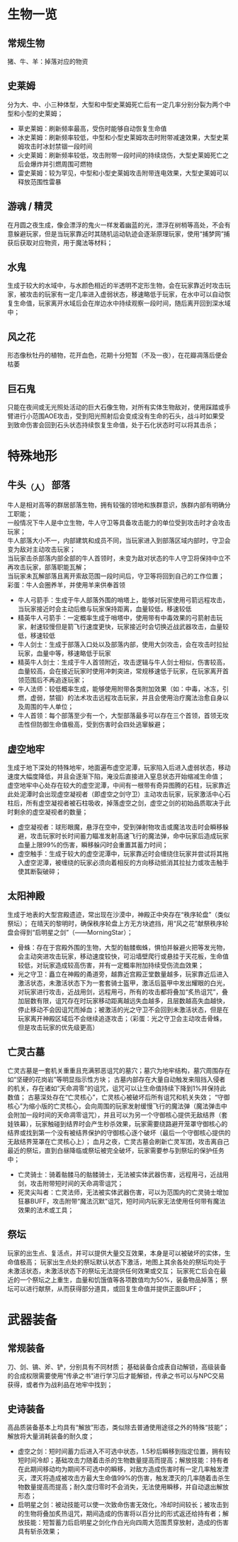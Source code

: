 # 生物一览

## 常规生物
猪、牛、羊：掉落对应的物资

## 史莱姆
分为大、中、小三种体型，大型和中型史莱姆死亡后有一定几率分别分裂为两个中型和小型的史莱姆；  
+ 草史莱姆：刷新频率最高，受伤时能够自动恢复生命值
+ 冰史莱姆：刷新频率较低，中型和小型史莱姆攻击时附带减速效果，大型史莱姆攻击时冰封禁锢一段时间
+ 火史莱姆：刷新频率较低，攻击附带一段时间的持续烧伤，大型史莱姆死亡之后会爆炸并引燃周围可燃物
+ 雷史莱姆：较为罕见，中型和小型史莱姆攻击附带连电效果，大型史莱姆可以释放范围性雷暴

## 游魂 / 精灵
在月圆之夜生成，像会漂浮的鬼火一样发着幽蓝的光，漂浮在树梢等高处，不会有意躲避玩家，但是当玩家靠近时其随机运动轨迹会逐渐原理玩家，使用“捕梦网”捕获后获取对应物资，用于魔法等材料；  

## 水鬼
生成于较大的水域中，与水颜色相近的半透明不定形生物，会在玩家靠近时攻击玩家，被攻击的玩家有一定几率进入虚弱状态，移速略低于玩家，在水中可以自动恢复生命值，玩家离开水域后会在岸边水中持续观察一段时间，随后离开回到深水域中；

## 风之花
形态像秋牡丹的植物，花开血色，花期十分短暂（不及一夜），在花瓣凋落后便会枯萎

## 巨石鬼
只能在夜间或无光照处活动的巨大石像生物，对所有实体生物敌对，使用踩踏或手臂进行小范围AOE攻击，受到阳光照射后会变成没有生命的石头，战斗时如果受到致命伤害会回到石头状态持续恢复生命值，处于石化状态时可以将其击杀；

# 特殊地形

## 牛头<sub>（人）</sub> 部落
牛人是相对高等的群居部落生物，拥有较强的领地和族群意识，族群内部有明确分工职能；  
一般情况下牛人是中立生物，牛人守卫等具备攻击能力的单位受到攻击时才会攻击玩家；  
牛人部落大小不一，内部建筑和成员不同，当玩家进入到部落区域内部时，守卫会变为敌对主动攻击玩家；  
当玩家击杀部落内部全部的牛人首领时，未变为敌对状态的牛人守卫将保持中立不再攻击玩家，部落职能瓦解；  
当玩家未瓦解部落且离开索敌范围一段时间后，守卫等将回到自己的工作位置；  
彩蛋：牛人会圈养羊，并使用羊来供奉首领
+ 牛人弓箭手：生成于牛人部落外围的哨塔上，能够对玩家使用弓箭远程攻击，当玩家接近时会主动后撤与玩家保持距离，血量较低，移速较低
+ 精英牛人弓箭手：一定概率生成于哨塔中，使用带有中毒效果的弓箭射击玩家，射速较慢但是箭飞行速度更快，玩家接近时会切换近战武器攻击，血量较低，移速较低
+ 牛人剑士：生成于部落入口处以及部落内部，使用大剑攻击，会在攻击时拉扯玩家，血量中等，移速略低于玩家
+ 精英牛人剑士：生成于牛人首领附近，攻击逻辑与牛人剑士相似，伤害较高，血量较高，会在接近玩家时使用冲刺突进，常规移速低于玩家，在玩家离开首领范围后不再追逐玩家；  
+ 牛人法师：较低概率生成，能够使用附带各类附加效果（如：中毒，冰冻，引燃，虚弱，禁锢）的法术攻击远程攻击玩家，并且会使用治疗魔法治愈自身以及周围的牛人单位；  
+ 牛人首领：每个部落至少有一个，大型部落最多可以存在三个首领，首领无攻击性但防御生命值极高，受到伤害时会四处逃窜躲避；


## 虚空地牢

生成于地下深处的特殊地牢，地面遍布虚空泥潭，玩家陷入后进入虚弱状态，移动速度大幅度降低，并且会逐渐下陷，淹没后直接进入窒息状态开始缩减生命值；
虚空地牢中心处存在较大的虚空泥潭，中间有一根带有奇异图腾的石柱，玩家靠近此处泥潭时会出现虚空凝视者（即虚空之剑守卫）主动攻击玩家，玩家激活中心石柱后，所有虚空凝视者被石柱吸收，掉落虚空之剑，虚空之剑的初始品质取决于此时剩余的虚空凝视者的数量；
+ 虚空凝视者：球形眼魔，悬浮在空中，受到弹射物攻击或魔法攻击时会瞬移躲避，攻击玩家时长时间蓄力瞄准发射高速飞行的魔法弹，命中玩家后造成玩家血量上限99%的伤害，瞬移躲闪时会重置其蓄力时间；
+ 虚空触手：生成于较大的虚空泥潭中，玩家靠近时会缠绕住玩家并尝试将其拖入虚空泥潭，被缠绕的玩家必须向着相反的方向移动抵消其拉扯力或攻击触手使其断裂破碎；

## 太阳神殿

生成于地表的大型宫殿遗迹，常出现在沙漠中，神殿正中央存在“秩序轮盘”（类似祭坛）；
在晴天的黎明时，确保秩序轮盘上方无方块遮挡，用“风之花”献祭秩序轮盘会得到“启明星之剑”（——MorningStar）；
+ 骨蛛：存在于宫殿外围的生物，大型的骷髅蜘蛛，惧怕并躲避火把等发光物，会主动突进攻击玩家，移动速度较快，可沿墙壁爬行或悬挂于天花板，生命值较低，对玩家造成较高伤害，并有一定概率附加持续受伤流血效果；
+ 光之守卫：矗立在神殿的甬道旁，越靠近宫殿正堂数量越多，玩家靠近后进入激活状态，未激活状态下为一套套骑士盔甲，激活后盔甲中发出耀眼的白光，对玩家进行攻击，近战用剑，远程用弓，所有的攻击都将叠加“炙热诅咒”，叠加层数有限，诅咒存在时玩家移动距离越远失血越多，且层数越高失血越快，停止移动不会因诅咒而掉血；被激活的光之守卫不会回到未激活状态，但是在玩家离开神殿区域后不会继续追逐攻击；（彩蛋：光之守卫会主动攻击骨蛛，但是攻击玩家的优先级更高）

## 亡灵古墓
亡灵古墓是一套机关重重且充满邪恶诅咒的墓穴；墓穴为地牢结构，墓穴周围存在如“坚硬的花岗岩”等明显指示性方块；
古墓内部存在大量自动触发来阻挡入侵者的机关，存在诸如“天命凋零”的诅咒，诅咒可以让生命值持续下降到1%并保持此数值；
古墓深处存在“亡灵核心”，亡灵核心被破坏后所有诅咒和机关失效；
“守御核心”为缩小版的亡灵核心，会向周围的玩家发射缓慢飞行的魔法弹（魔法弹击中会附加一段时间的天命凋零诅咒），并且可以为另一个守御核心提供无敌结界（套娃铁幕），玩家触碰到结界时会产生秒杀效果，玩家需要绕路避开笼罩守御核心的结界或找到第一个没有被结界保护的守御核心逐个破坏（最后一个守御核心提供的无敌结界笼罩在亡灵核心上）；
血月之夜，亡灵古墓会刷新亡灵军团，攻击离自己最近的祭坛，直到白昼降临或祭坛被完全破坏，玩家需要参与到祭坛的保护任务中；
+ 亡灵骑士：骑着骷髅马的骷髅骑士，无法被实体武器伤害，远程用弓，近战用剑，攻击附带短时间的天命凋零诅咒；
+ 死灵尖叫者：亡灵法师，无法被实体武器伤害，可以为范围内的亡灵骑士增加狂暴BUFF，攻击附带“魔法沉默”诅咒，短时间内玩家无法使用任何带有魔法效果的法术或工具；

## 祭坛
玩家的出生点、复活点，并可以提供大量交互效果，本身是可以被破坏的实体，生命值极高；
玩家出生点处的祭坛默认状态下激活，地图上其余各处的祭坛均处于未激活状态，未激活状态下的祭坛无法提供任何效果或交互；
玩家死亡后会在最近的一个祭坛之上重生，血量和饥饿值等各项数值均为50%，装备物品掉落；
祭坛可以进行献祭，从而获得部分道具，或回复生命值并提供正面BUFF；

# 武器装备

## 常规装备
刀、剑、镐、斧、铲，分别具有不同材质；
基础装备合成表自动解锁，高级装备的合成权限需要使用“传承之书”进行学习后才能解锁，传承之书可以与NPC交易获得，或者作为战利品在地牢中找到；

## 史诗装备
高品质装备基本上均具有“解放”形态，类似除去普通使用途径之外的特殊“技能”；解放将大量消耗装备的耐久度；
+ 虚空之剑：短时间蓄力后进入不可选中状态，1.5秒后瞬移到指定位置，拥有较短时间冷却；基础攻击力随着击杀的生物数量提高而提高；解放技能：持有者在此期间移动均为期间不可选中的瞬移，对敌方造成伤害时有一定几率触发湮灭，湮灭将造成被攻击方最大生命值99%的伤害，触发湮灭的几率随着击杀生物数量提高而提高；耐久度归零时不会消失，无法使用瞬移，并自动退出解放形态；
+ 启明星之剑：被动技能可以使一次致命伤害无效化，冷却时间较长；被攻击到的生物将叠加炙热诅咒，期间造成的伤害将以百分比的形式返还给持有者；解放技能：短暂蓄力后启明星之剑化作白光向四周大范围贯穿放射，造成的伤害具有斩杀效果；